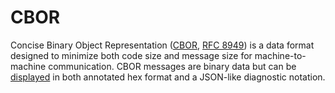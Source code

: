 # CBOR

Concise Binary Object Representation
([CBOR](https://cbor.io/), [RFC 8949](https://www.rfc-editor.org/rfc/rfc8949.html)) is a data format
designed to minimize both code size and message size for machine-to-machine communication. CBOR messages
are binary data but can be [displayed](https://cbor.nemo157.com/) in both annotated hex format
and a JSON-like diagnostic notation.
